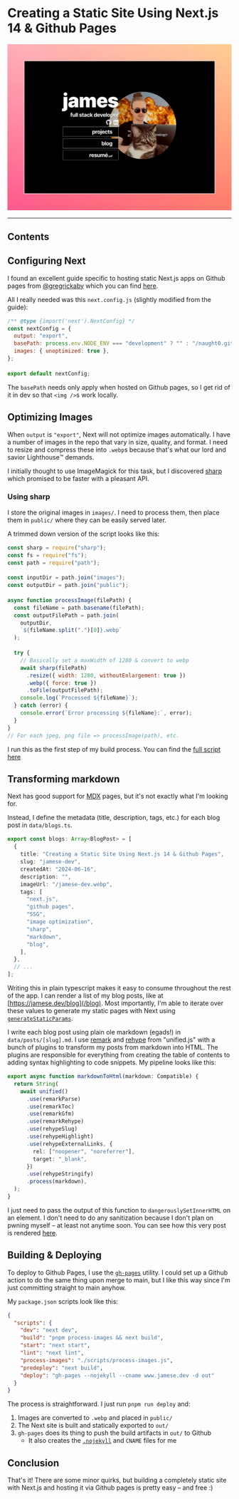 
# Creating a Static Site Using Next.js 14 & Github Pages

![](/jamese-dev.webp)

---

## Contents

## Configuring Next

I found an excellent guide specific to hosting static Next.js apps on Github pages from [@gregrickaby](https://github.com/gregrickaby) which you can find [here](https://github.com/gregrickaby/nextjs-github-pages).

All I really needed was this `next.config.js` (slightly modified from the guide):

```js
/** @type {import('next').NextConfig} */
const nextConfig = {
  output: "export",
  basePath: process.env.NODE_ENV === "development" ? "" : "/naught0.github.io",
  images: { unoptimized: true },
};

export default nextConfig;
```

The `basePath` needs only apply when hosted on Github pages, so I get rid of it in dev so that `<img />`s work locally.

## Optimizing Images

When `output` is `"export"`, Next will not optimize images automatically. I have a number of images in the repo that vary in size, quality, and format. I need to resize and compress these into `.webp`s because that's what our lord and savior Lighthouse™️  demands.

I initially thought to use ImageMagick for this task, but I discovered [sharp](https://sharp.pixelplumbing.com/) which promised to be faster with a pleasant API.

### Using sharp

I store the original images in `images/`. I need to process them, then place them in `public/` where they can be easily served later.

A trimmed down version of the script looks like this:

```js
const sharp = require("sharp");
const fs = require("fs");
const path = require("path");

const inputDir = path.join("images");
const outputDir = path.join("public");

async function processImage(filePath) {
  const fileName = path.basename(filePath);
  const outputFilePath = path.join(
    outputDir,
    `${fileName.split(".")[0]}.webp`
  );

  try {
    // Basically set a maxWidth of 1280 & convert to webp
    await sharp(filePath)
      .resize({ width: 1280, withoutEnlargement: true }) 
      .webp({ force: true })
      .toFile(outputFilePath);
    console.log(`Processed ${fileName}`);
  } catch (error) {
    console.error(`Error processing ${fileName}:`, error);
  }
}
// For each jpeg, png file => processImage(path), etc.
```
I run this as the first step of my build process. You can find the [full script here](https://github.com/Naught0/naught0.github.io/blob/master/scripts/process-images.js)

## Transforming markdown

Next has good support for [MDX](https://nextjs.org/docs/app/building-your-application/configuring/mdx) pages, but it's not exactly what I'm looking for.

Instead, I define the metadata (title, description, tags, etc.) for each blog post in `data/blogs.ts`. 

```ts
export const blogs: Array<BlogPost> = [
  {
    title: "Creating a Static Site Using Next.js 14 & Github Pages",
    slug: "jamese-dev",
    createdAt: "2024-06-16",
    description: "",
    imageUrl: "/jamese-dev.webp",
    tags: [
      "next.js",
      "github pages",
      "SSG",
      "image optimization",
      "sharp",
      "markdown",
      "blog",
    ],
  },
  // ...
];
```

Writing this in plain typescript makes it easy to consume throughout the rest of the app. I can render a list of my blog posts, like at [https://jamese.dev/blog](/blog). Most importantly, I'm able to iterate over these values to generate my static pages with Next using [`generateStaticParams`](https://nextjs.org/docs/app/api-reference/functions/generate-static-params).

I write each blog post using plain ole markdown (egads!) in `data/posts/[slug].md`. I use [remark](https://github.com/remarkjs/remark) and [rehype](https://github.com/rehypejs/rehype) from "unified.js" with a bunch of plugins to transform my posts from markdown into HTML. The plugins are responsible for everything from creating the table of contents to adding syntax highlighting to code snippets. My pipeline looks like this:

```ts
export async function markdownToHtml(markdown: Compatible) {
  return String(
    await unified()
      .use(remarkParse)
      .use(remarkToc)
      .use(remarkGfm)
      .use(remarkRehype)
      .use(rehypeSlug)
      .use(rehypeHighlight)
      .use(rehypeExternalLinks, {
        rel: ["noopener", "noreferrer"],
        target: "_blank",
      })
      .use(rehypeStringify)
      .process(markdown),
  );
}
```

I just need to pass the output of this function to `dangerouslySetInnerHTML` on an element. I don't need to do any sanitization because I don't plan on pwning myself &ndash; at least not anytime soon. You can see how this very post is rendered [here](https://github.com/Naught0/naught0.github.io/blob/master/app/blog/%5Bslug%5D/page.tsx).


## Building & Deploying

To deploy to Github Pages, I use the [`gh-pages`](https://github.com/tschaub/gh-pages) utility. I could set up a Github action to do the same thing upon merge to main, but I like this way since I'm just committing straight to main anyhow.

My `package.json` scripts look like this:

```json
{
  "scripts": {
    "dev": "next dev",
    "build": "pnpm process-images && next build",
    "start": "next start",
    "lint": "next lint",
    "process-images": "./scripts/process-images.js",
    "predeploy": "next build",
    "deploy": "gh-pages --nojekyll --cname www.jamese.dev -d out"
  }
}
```

The process is straightforward. I just run `pnpm run deploy` and:

1. Images are converted to `.webp` and placed in `public/`
2. The Next site is built and statically exported to `out/`
3. `gh-pages` does its thing to push the build artifacts in `out/` to Github
   - It also creates the [`.nojekyll`](https://github.blog/2009-12-29-bypassing-jekyll-on-github-pages/) and `CNAME` files for me

## Conclusion

That's it! There are some minor quirks, but building a completely static site with Next.js and hosting it via Github pages is pretty easy &ndash; and free :)

